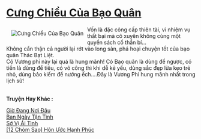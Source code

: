 <a href="https://utruyen.com/cung-chieu-cua-bao-quan/25440/" title="Cưng Chiều Của Bạo Quân"><h1>Cưng Chiều Của Bạo Quân</h1></a><div style="display:table"><img align="right" style="float: left; padding: 10px;" src="https://utruyen.com/images/story/200x260/cung-chieu-cua-bao-quan.jpg" alt="Cưng Chiều Của Bạo Quân">Vốn là đặc công cấp thiên tài, vì nhiệm vụ thất bại mà cô xuyên không cùng một quyển sách cổ thần bí…<br> Không cẩn thận cả người lại rớt vào long sàn, phá hoại chuyện tốt của bạo quân Thác Bạt Liệt.<br> Cô Vương phi này lại quá là hung mãnh! Có Bạo quân là dùng để ngược, có tiền là dùng để tiêu, có võ công thì khi dễ kẻ yếu, dùng sắc đẹp lừa kẹo trẻ nhỏ, dùng bảo kiếm để nướng ếch….Đây là Vương Phi hung mãnh nhất trong lịch sử!</div><p><br><b>Truyện Hay Khác :</b></p><a href="https://utruyen.com/gio-dang-noi-dau/22281/" alt="Giờ Đang Nơi Đâu">Giờ Đang Nơi Đâu</a><br/><a href="https://github.com/quanluxury/dammy/tree/master/truyenhay/24807/" alt="Ban Ngày Tận Tình">Ban Ngày Tận Tình</a><br/><a href="https://github.com/quanluxury/dammy/tree/master/truyenhay/21404/" alt="Sở Vị Ái Tình">Sở Vị Ái Tình</a><br/><a href="https://www.flickr.com/photos/183745219@N08/49516037608/" alt="[12 Chòm Sao] Hôn Ước Hạnh Phúc">[12 Chòm Sao] Hôn Ước Hạnh Phúc</a><br/>